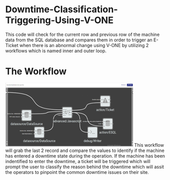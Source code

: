# Downtime-Classification-Triggering-Using-V-ONE
This code will check for the current row and previous row of the machine data from the SQL database and compares them in order to trigger an E-Ticket when there is an abnormal change using V-ONE by utilizing 2 workflows which is named inner and outer loop. 



# The Workflow
<img src="Images/2.png" height="200" width="400">
This workflow will grab the last 2 record and compare the values to identify if the machine has entered a downtime state during the operation. If the machine has been indentified to enter the downtime, a ticket will be triggered which will prompt the user to classify the reason behind the downtime which will assit the operators to pinpoint the common downtime issues on their site. 


